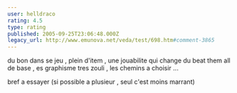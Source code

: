 ```yaml
---
user: helldraco
rating: 4.5
type: rating
published: 2005-09-25T23:06:48.000Z
legacy_url: http://www.emunova.net/veda/test/698.htm#comment-3865
---
```

du bon dans se jeu , plein d'item , une jouabilite qui change du beat them all de base , es graphisme tres zouli , les chemins a choisir ...

bref a essayer (si possible a plusieur , seul c'est moins marrant)